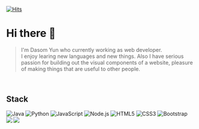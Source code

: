 
[![Hits](https://hits.seeyoufarm.com/api/count/incr/badge.svg?url=https%3A%2F%2Fgithub.com%2Fgjbae1212%2Fhit-counter)](https://hits.seeyoufarm.com) 

# Hi there 👋

>I'm Dasom Yun who currently working as web developer. <br/>I enjoy learing new languages and new things. Also I have serious passion for building out the visual components of a website, pleasure of making things that are useful to other people.
<br/>

## Stack

<div style="float:left">
    <img alt="Java" src ="https://img.shields.io/badge/Java-007396.svg?&style=for-the-badge&logo=Java&logoColor=white" />
    <img alt="Python" src ="https://img.shields.io/badge/Python-3776AB.svg?&style=for-the-badge&logo=Python&logoColor=white"/>
    <img alt="JavaScript" src ="https://img.shields.io/badge/JavaScript-F7DF1E.svg?&style=for-the-badge&logo=JavaScript&logoColor=white"/>
    <img alt="Node.js" src ="https://img.shields.io/badge/Node.js-339933.svg?&style=for-the-badge&logo=Node.js&logoColor=white"/>
    <img alt="HTML5" src ="https://img.shields.io/badge/HTML5-E34F26.svg?&style=for-the-badge&logo=HTML5&logoColor=white"/>
    <img alt="CSS3" src ="https://img.shields.io/badge/CSS3-1572B6.svg?&style=for-the-badge&logo=CSS3&logoColor=white"/>
    <img alt="Bootstrap" src ="https://img.shields.io/badge/Bootstrap-7952B3.svg?&style=for-the-badge&logo=Bootstrap&logoColor=white"/>
</div>
<br/>
    <a href="https://github.com/datoybi" style="margin-right:10px">
      <img align="left" src="https://github-readme-stats.vercel.app/api/top-langs/?username=datoybi&show_icons=true&hide_border=false&title_color=004386&icon_color=004386&layout=compact" />
    </a>
    <a href="https://solved.ac/dsy0302/">
      <img align="left" src="http://mazassumnida.wtf/api/v2/generate_badge?boj=dsy0302" />
    </a>


